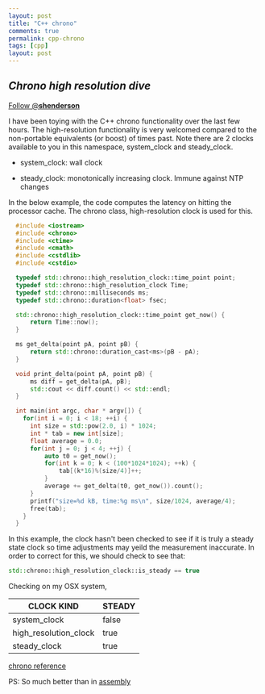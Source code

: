 ```yaml
---
layout: post
title: "C++ chrono"
comments: true
permalink: cpp-chrono
tags: [cpp]
layout: post
---
```

*Chrono high resolution dive*
-----

<div>
<!-- <a href="https://twitter.com/share" class="twitter-share-button" data-via="__shenderson__">Tweet</a> -->
 
<a href="https://twitter.com/__shenderson__" class="twitter-follow-button" data-show-count="false">Follow @__shenderson__</a>
<script>!function(d,s,id){var js,fjs=d.getElementsByTagName(s)[0],p=/^http:/.test(d.location)?'http':'https';if(!d.getElementById(id)){js=d.createElement(s);js.id=id;js.src=p+'://platform.twitter.com/widgets.js';fjs.parentNode.insertBefore(js,fjs);}}(document, 'script', 'twitter-wjs');</script>
 
 </div>

I have been toying with the C++ chrono functionality over the last few hours.  The high-resolution functionality is very welcomed compared to the non-portable equivalents (or boost) of 
times past.  Note there are 2 clocks available to you in this namespace, system_clock and
steady_clock.  

  * system_clock: wall clock

  * steady_clock: monotonically increasing clock.  Immune against NTP changes  

  In the below example, the code computes the latency on hitting the processor 
  cache.  The chrono class, high-resolution clock is used for this.  

  ```cpp
  	#include <iostream>
	#include <chrono>
	#include <ctime>
	#include <cmath>
	#include <cstdlib>
	#include <cstdio>

	typedef std::chrono::high_resolution_clock::time_point point;
	typedef std::chrono::high_resolution_clock Time;
	typedef std::chrono::milliseconds ms;
	typedef std::chrono::duration<float> fsec;

	std::chrono::high_resolution_clock::time_point get_now() {
	 	return Time::now();
	}

	ms get_delta(point pA, point pB) {
		return std::chrono::duration_cast<ms>(pB - pA);
	}

	void print_delta(point pA, point pB) {
		ms diff = get_delta(pA, pB);
		std::cout << diff.count() << std::endl;
	}

	int main(int argc, char * argv[]) {
	  for(int i = 0; i < 18; ++i) {
	  	int size = std::pow(2.0, i) * 1024;
	  	int * tab = new int[size];
	  	float average = 0.0;
	  	for(int j = 0; j < 4; ++j) {
	  		auto t0 = get_now();		
	  		for(int k = 0; k < (100*1024*1024); ++k) {
	  			tab[(k*16)%(size/4)]++;
	  		}
	  		average += get_delta(t0, get_now()).count();
	  	}
	  	printf("size=%d kB, time:%g ms\n", size/1024, average/4);
	  	free(tab);
	  }
	}
  ```

  In this example, the clock hasn't been checked to see if it is truly a
  steady state clock so time adjustments may yeild the measurement inaccurate.  In 
  order to correct for this, we should check to see that:

  ```cpp
  std::chrono::high_resolution_clock::is_steady == true
  ```

  Checking on my OSX system,

  CLOCK KIND 		 	| STEADY |
  ----------------------|--------|
  system_clock			|false   |
  high_resolution_clock |true    |
  steady_clock			|true	 |

[chrono reference](http://en.cppreference.com/w/cpp/chrono)

PS: So much better than in [assembly](http://www.jagregory.com/abrash-zen-of-asm/#the-zen-timer)
